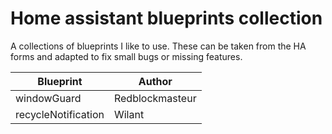# Home assistant blueprints collection
A collections of blueprints I like to use. These can be taken from the HA forms and adapted to fix small bugs or missing features.

| Blueprint | Author | 
| ----------|--------|
| windowGuard | Redblockmasteur |
| recycleNotification | Wilant |